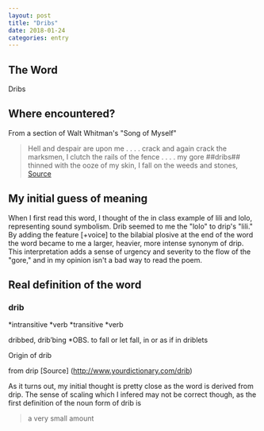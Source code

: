 ```yaml
---
layout: post
title: "Dribs"
date: 2018-01-24
categories: entry
---
```

## The Word
Dribs

## Where encountered?
From a section of Walt Whitman's "Song of Myself"

> Hell and despair are upon me . . . . crack and again crack the marksmen, 
> I clutch the rails of the fence . . . . my gore ##dribs## thinned with the ooze of my skin, 
> I fall on the weeds and stones, 
[Source](http://www.classroomelectric.org/volume1/price/texts/whitman.html)

## My initial guess of meaning
When I first read this word, I thought of the in class example of lili and lolo, representing sound symbolism. Drib seemed to me the "lolo" to drip's "lili." By adding the feature [+voice] to the bilabial plosive at the end of the word the word became to me a larger, heavier, more intense synonym of drip. This interpretation adds a sense of urgency and severity to the flow of the "gore," and in my opinion isn't a bad way to read the poem.

## Real definition of the word
### drib
*intransitive *verb
*transitive *verb

dribbed, drib′bing
*OBS.
to fall or let fall, in or as if in driblets

Origin of drib

from drip
[Source] (http://www.yourdictionary.com/drib)

As it turns out, my initial thought is pretty close as the word is derived from drip. The sense of scaling which I infered may not be correct though, as the first definition of the noun form of drib is 
> a very small amount
